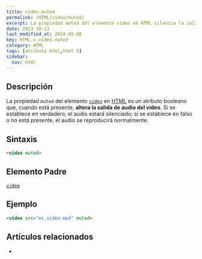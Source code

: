 ```yaml
---
title: video.muted
permalink: /HTML/video/muted/
excerpt: La propiedad muted del elemento video en HTML silencia la salida de audio del video.
date: 2023-10-11
last_modified_at: 2024-01-08
key: HTML.v.video.muted
category: HTML
tags: [atributo html,html 5]
sidebar:
  nav: html
---
```


## Descripción


La propiedad `muted` del elemento [`video`](https://www.w3api.com/HTML/video/) en [HTML](https://www.manualweb.net/html/) es un atributo booleano que, cuando está presente, **altera la salida de audio del video**. Si se establece en verdadero, el audio estará silenciado; si se establece en falso o no está presente, el audio se reproducirá normalmente.


## Sintaxis


```html
<video muted>

```


## Elemento Padre


[`video`](https://www.w3api.com/HTML/video/)


## Ejemplo


```html
<video src="mi_video.mp4" muted>

```


## Artículos relacionados

- 
